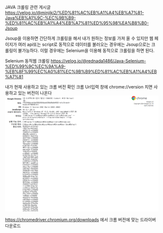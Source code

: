 JAVA 크롤링 관련 게시글
https://velog.io/@minjiki2/%ED%81%AC%EB%A1%A4%EB%A7%81-Java%EB%A1%9C-%EC%9B%B9-%ED%81%AC%EB%A1%A4%EB%A7%81%ED%95%98%EA%B8%B0-Jsoup

Jsoup을 이용하면 간단하게 크롤링을 해서 내가 원하는 정보를 가져 올 수 있지만 웹 페이지가 여러 api또는 script로 동적으로 데이터를 불러오는 경우에는 Jsoup으로는 크롤링이 불가능하다.
이럴 경우에는 Selenium을 이용해 동적으로 크롤링을 하면 된다.

Selenium 동적웹 크롤링
https://velog.io/@rednada1486/Java-Selenium-%ED%99%9C%EC%9A%A9-%EB%8F%99%EC%A0%81%EC%9B%B9%ED%81%AC%EB%A1%A4%EB%A7%81

내가 현재 사용하고 있는 크롬 버전 확인
크롬 Url입력 창에 chrome://version 치면 사용하고 있는 버전이 나온다
![img.png](readmeImage/img.png)

https://chromedriver.chromium.org/downloads 에서 크롬 버전에 맞는 드라이버 다운로드

